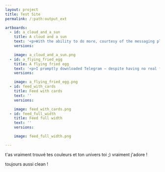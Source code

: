 ```yaml
---
layout: project
title: Test Site
permalink: /:path:output_ext

artboards:
  - id: a_cloud_and_a_sun
    title: A cloud and a sun
    text: '<p>With the ability to do more, courtesy of the messaging platform whose services bots are built on, bots will go from being utilities to powering real work.</p>'
    versions: 

    image: a_cloud_and_a_sun.png
  - id: a_flying_fried_egg
    title: A flying fried egg
    text: '<p>I promptly downloaded Telegram — despite having no real friends on the app whom I could talk to — and eagerly installed the two most useful bots in their directory: a bot that reported the weather each morning and a calculator bot. </p><p>My <a href="https://www.swayfinance.com/">co-founder</a>, Ashwin, wasn’t amused or impressed by either of those bots, and indeed, I uninstalled Telegram shortly after, following weeks without use.</p>'
    versions: 

    image: a_flying_fried_egg.png
  - id: feed_with_cards
    title: Feed with cards
    text: ''
    versions: 

    image: feed_with_cards.png
  - id: feed_full_width
    title: Feed full width
    text: ''
    versions: 

    image: feed_full_width.png

---
```

<p>t'as vraiment trouvé tes couleurs et ton univers toi ;) vraiment j'adore ! </p>
<p>toujours aussi clean !</p>
